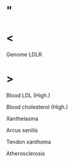 # "

# <

Genome LDLR

# >

Blood LDL
(High.)

Blood cholesterol
(High.)

Xanthelasma

Arcus senilis

Tendon xanthoma

Atherosclerosis

